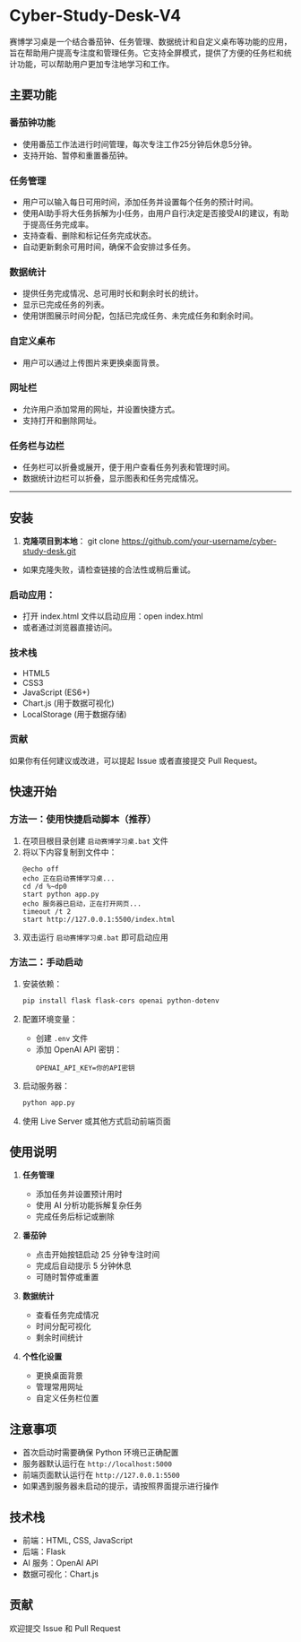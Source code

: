# Cyber-Study-Desk-V4
赛博学习桌是一个结合番茄钟、任务管理、数据统计和自定义桌布等功能的应用，旨在帮助用户提高专注度和管理任务。它支持全屏模式，提供了方便的任务栏和统计功能，可以帮助用户更加专注地学习和工作。

## 主要功能

### 番茄钟功能
- 使用番茄工作法进行时间管理，每次专注工作25分钟后休息5分钟。
- 支持开始、暂停和重置番茄钟。

### 任务管理
- 用户可以输入每日可用时间，添加任务并设置每个任务的预计时间。
- 使用AI助手将大任务拆解为小任务，由用户自行决定是否接受AI的建议，有助于提高任务完成率。
- 支持查看、删除和标记任务完成状态。
- 自动更新剩余可用时间，确保不会安排过多任务。

### 数据统计
- 提供任务完成情况、总可用时长和剩余时长的统计。
- 显示已完成任务的列表。
- 使用饼图展示时间分配，包括已完成任务、未完成任务和剩余时间。

### 自定义桌布
- 用户可以通过上传图片来更换桌面背景。

### 网址栏
- 允许用户添加常用的网址，并设置快捷方式。
- 支持打开和删除网址。

### 任务栏与边栏
- 任务栏可以折叠或展开，便于用户查看任务列表和管理时间。
- 数据统计边栏可以折叠，显示图表和任务完成情况。

---

## 安装

1. **克隆项目到本地**：
   git clone https://github.com/your-username/cyber-study-desk.git
   
- 如果克隆失败，请检查链接的合法性或稍后重试。
### 启动应用：
- 打开 index.html 文件以启动应用：open index.html
- 或者通过浏览器直接访问。
### 技术栈
- HTML5
- CSS3
- JavaScript (ES6+)
- Chart.js (用于数据可视化)
- LocalStorage (用于数据存储)
### 贡献
如果你有任何建议或改进，可以提起 Issue 或者直接提交 Pull Request。

## 快速开始

### 方法一：使用快捷启动脚本（推荐）

1. 在项目根目录创建 `启动赛博学习桌.bat` 文件
2. 将以下内容复制到文件中：
   ```batch
   @echo off
   echo 正在启动赛博学习桌...
   cd /d %~dp0
   start python app.py
   echo 服务器已启动，正在打开网页...
   timeout /t 2
   start http://127.0.0.1:5500/index.html
   ```
3. 双击运行 `启动赛博学习桌.bat` 即可启动应用

### 方法二：手动启动

1. 安装依赖：
   ```bash
   pip install flask flask-cors openai python-dotenv
   ```

2. 配置环境变量：
   - 创建 `.env` 文件
   - 添加 OpenAI API 密钥：
     ```
     OPENAI_API_KEY=你的API密钥
     ```

3. 启动服务器：
   ```bash
   python app.py
   ```

4. 使用 Live Server 或其他方式启动前端页面

## 使用说明

1. **任务管理**
   - 添加任务并设置预计用时
   - 使用 AI 分析功能拆解复杂任务
   - 完成任务后标记或删除

2. **番茄钟**
   - 点击开始按钮启动 25 分钟专注时间
   - 完成后自动提示 5 分钟休息
   - 可随时暂停或重置

3. **数据统计**
   - 查看任务完成情况
   - 时间分配可视化
   - 剩余时间统计

4. **个性化设置**
   - 更换桌面背景
   - 管理常用网址
   - 自定义任务栏位置

## 注意事项

- 首次启动时需要确保 Python 环境已正确配置
- 服务器默认运行在 `http://localhost:5000`
- 前端页面默认运行在 `http://127.0.0.1:5500`
- 如果遇到服务器未启动的提示，请按照界面提示进行操作

## 技术栈

- 前端：HTML, CSS, JavaScript
- 后端：Flask
- AI 服务：OpenAI API
- 数据可视化：Chart.js

## 贡献

欢迎提交 Issue 和 Pull Request
